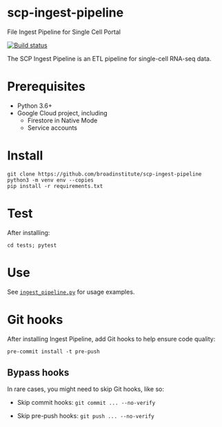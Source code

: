 # scp-ingest-pipeline
File Ingest Pipeline for Single Cell Portal

[![Build status](https://img.shields.io/circleci/build/github/broadinstitute/scp-ingest-pipeline.svg)](https://circleci.com/gh/broadinstitute/scp-ingest-pipeline)

The SCP Ingest Pipeline is an ETL pipeline for single-cell RNA-seq data.  

# Prerequisites
* Python 3.6+
* Google Cloud project, including
  * Firestore in Native Mode
  * Service accounts

# Install
```
git clone https://github.com/broadinstitute/scp-ingest-pipeline
python3 -m venv env --copies
pip install -r requirements.txt
```

# Test
After installing:
```
cd tests; pytest
```

# Use
See [`ingest_pipeline.py`](https://github.com/broadinstitute/scp-ingest-pipeline/blob/ew-tests-hook/ingest/ingest_pipeline.py) for usage examples.

# Git hooks
After installing Ingest Pipeline, add Git hooks to help ensure code quality:
```
pre-commit install -t pre-push
```

## Bypass hooks
In rare cases, you might need to skip Git hooks, like so:

* Skip commit hooks: `git commit ... --no-verify`

* Skip pre-push hooks: `git push ... --no-verify`
